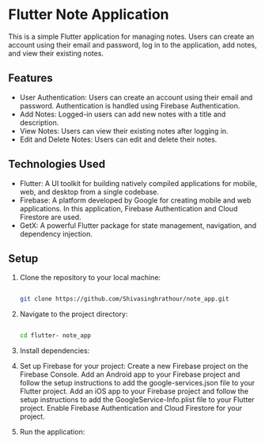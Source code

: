 # Flutter Note Application

This is a simple Flutter application for managing notes. Users can create an account using their email and password, log in to the application, add notes, and view their existing notes.

## Features

- User Authentication: Users can create an account using their email and password. Authentication is handled using Firebase Authentication.
- Add Notes: Logged-in users can add new notes with a title and description.
- View Notes: Users can view their existing notes after logging in.
- Edit and Delete Notes: Users can edit and delete their notes.

## Technologies Used

- Flutter: A UI toolkit for building natively compiled applications for mobile, web, and desktop from a single codebase.
- Firebase: A platform developed by Google for creating mobile and web applications. In this application, Firebase Authentication and Cloud Firestore are used.
- GetX: A powerful Flutter package for state management, navigation, and dependency injection.

## Setup

1. Clone the repository to your local machine:

   ```bash
   
   git clone https://github.com/Shivasinghrathour/note_app.git

2. Navigate to the project directory:
   
   ```bash
   
   cd flutter- note_app

4. Install dependencies:
5. Set up Firebase for your project:
Create a new Firebase project on the Firebase Console. Add an Android app to your Firebase project and follow the setup instructions to add the google-services.json file to your Flutter project. Add an iOS app to your Firebase project and follow the setup instructions to add the GoogleService-Info.plist file to your Flutter project. Enable Firebase Authentication and Cloud Firestore for your project.
6. Run the application:

   


   


